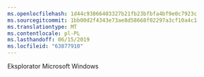 ```yaml
---
ms.openlocfilehash: 1d44c93866403327b21fb23bfbfa4bf9e0c7923c
ms.sourcegitcommit: 1bb00d2f4343e73ae8d58668f02297a3cf10a4c1
ms.translationtype: MT
ms.contentlocale: pl-PL
ms.lasthandoff: 06/15/2019
ms.locfileid: "63877910"
---
```

Eksplorator Microsoft Windows
